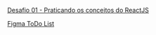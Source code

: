 [Desafio 01 - Praticando os conceitos do ReactJS](https://efficient-sloth-d85.notion.site/Desafio-01-Praticando-os-conceitos-do-ReactJS-91fd63dd1a5b4a2796152de293ec1074)

[Figma ToDo List](https://www.figma.com/file/0n0zDN7zbzhRbaEO74Xesx/ToDo-List/duplicate)